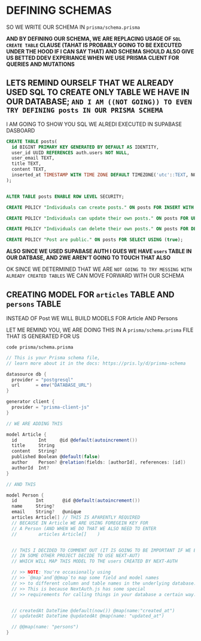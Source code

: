# DEFINING SCHEMAS

SO WE WRITE OUR SCHEMA IN `prisma/schema.prisma`

**AND BY DEFINING OUR SCHEMA, WE ARE REPLACING USAGE OF `SQL` `CREATE TABLE` CLAUSE (TAHAT IS PROBABLY GOING TO BE EXECUTED UNDER THE HOOD IF I CAN SAY THAT) AND SCHEMA SHOULD ALSO GIVE US BETTED DDEV EXPERIANCE WHEN WE USE PRISMA CLIENT FOR QUERIES AND MUTATIONS**

## LETS REMIND OURSELF THAT WE ALREADY USED SQL TO CREATE ONLY TABLE WE HAVE IN OUR DATABASE; `AND I AM ((NOT GOING)) TO EVEN TRY DEFINING posts IN OUR PRISMA SCHEMA`

I AM GOING TO SHOW YOU SQL WE ALREDI EXECUTED IN SUPABASE DASBOARD

```sql
CREATE TABLE posts(
  id BIGINT PRIMARY KEY GENERATED BY DEFAULT AS IDENTITY,
  user_id UUID REFERENCES auth.users NOT NULL,
  user_email TEXT,
  title TEXT,
  content TEXT,
  inserted_at TIMESTAMP WITH TIME ZONE DEFAULT TIMEZONE('utc'::TEXT, NOW()) NOT NULL
);


ALTER TABLE posts ENABLE ROW LEVEL SECURITY;

CREATE POLICY "Individuals can create posts." ON posts FOR INSERT WITH CHECK (auth.uid() = user_id);

CREATE POLICY "Individuals can update their own posts." ON posts FOR UPDATE USING (auth.uid() = user_id);

CREATE POLICY "Individuals can delete their own posts." ON posts FOR DELETE USING (auth.uid() = user_id);

CREATE POLICY "Post are public." ON posts FOR SELECT USING (true);
```

**ALSO SINCE WE USED SUPABASE AUTH I GUES WE HAVE `users` TABLE IN OUR DATBASE, AND 2WE AREN'T GOING TO TOUCH THAT ALSO**

OK SINCE WE DETERMINED THAT WE ARE `NOT GOING TO TRY MESSING WITH ALREADY CREATED TABLES` WE CAN MOVE FORWARD WITH OUR SCHEMA

## CREATING MODEL FOR `articles` TABLE AND `persons` TABLE

INSTEAD OF Post WE WILL BUILD MODELS FOR Article AND Persons

LET ME REMIND YOU, WE ARE DOING THIS IN A `prisma/schema.prisma` FILE THAT IS GENERATED FOR US

```
code prisma/schema.prisma
```

```c#
// This is your Prisma schema file,
// learn more about it in the docs: https://pris.ly/d/prisma-schema

datasource db {
  provider = "postgresql"
  url      = env("DATABASE_URL")
}

generator client {
  provider = "prisma-client-js"
}

// WE ARE ADDING THIS

model Article {
  id        Int     @id @default(autoincrement())
  title     String
  content   String?
  published Boolean @default(false)
  author    Person? @relation(fields: [authorId], references: [id])
  authorId  Int?
}

// AND THIS

model Person {
  id       Int       @id @default(autoincrement())
  name     String?
  email    String?   @unique
  articles Article[] // THIS IS APARENTLY REQUIRED
  // BECAUSE IN Article WE ARE USING FOREGEIN KEY FOR
  // A Person (AND WHEN WE DO THAT WE ALSO NEED TO ENTER
  //        articles Article[]    )


  // THIS I DECIDED TO COMMENT OUT (IT IS GOING TO BE IMPORTANT IF WE EVER
  // IN SOME OTHER PROJECT DECIDE TO USE NEXT-AUT)
  // WHICH WILL MAP THIS MODEL TO THE users CREATED BY NEXT-AUTH

  // >> NOTE: You're occasionally using
  // >> `@map`and`@@map`to map some field and model names
  // >> to different column and table names in the underlying database.
  // >> This is because NextAuth.js has some special
  // >> requirements for calling things in your database a certain way.


  // createdAt DateTime @default(now()) @map(name:"created_at")
  // updatedAt DateTime @updatedAt @map(name: "updated_at")

  // @@map(name: "persons")
}
```
